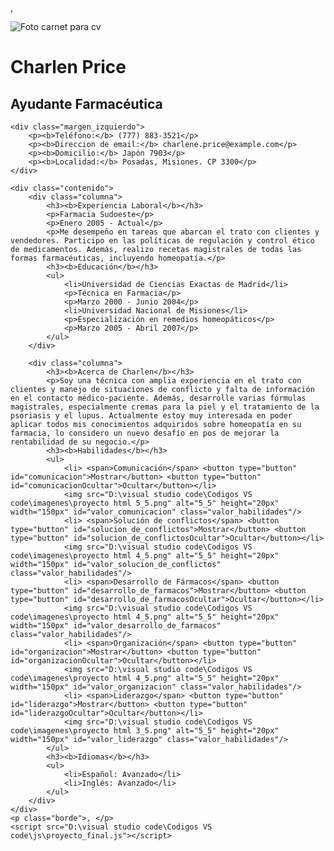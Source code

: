 


<!DOCTYPE html>
<html lang="es">
<head>
    <meta charset="UTF-8">
    <meta http-equiv="X-UA-Compatible" content="IE=edge">
    <meta name="viewport" content="width=device-width, initial-scale=1.0">
    <title>Proyecto Final CV</title>
    <link rel="stylesheet" type="text/css" href="D:\visual studio code\Codigos VS code\css\proyecto_final.css"/>
    <link rel="preconnect" href="https://fonts.googleapis.com">
    <link rel="preconnect" href="https://fonts.gstatic.com" crossorigin>
    <link href="https://fonts.googleapis.com/css2?family=Josefin+Sans:ital,wght@1,700&display=swap" rel="stylesheet">
    <link rel="preconnect" href="https://fonts.googleapis.com">
    <link rel="preconnect" href="https://fonts.gstatic.com" crossorigin>
    <link href="https://fonts.googleapis.com/css2?family=Josefin+Sans:ital,wght@1,700&display=swap" rel="stylesheet">
</head>

<body>
    <p class="borde">, </p>
    <div class="centrado">    
        <img src="https://randomuser.me/api/portraits/women/13.jpg" alt="Foto carnet para cv"/>
        <h1><b>Charlen Price</b></h1>
        <h2>Ayudante Farmacéutica</h2>
    </div>

    <div class="margen_izquierdo">
        <p><b>Teléfono:</b> (777) 883-3521</p>
        <p><b>Direccion de email:</b> charlene.price@example.com</p>
        <p><b>Domicilio:</b> Japón 7903</p>
        <p><b>Localidad:</b> Posadas, Misiones. CP 3300</p>
    </div>
    
    <div class="contenido">
        <div class="columna">
            <h3><b>Experiencia Laboral</b></h3>
            <p>Farmacia Sudoeste</p>
            <p>Enero 2005 - Actual</p>
            <p>Me desempeño en tareas que abarcan el trato con clientes y vendedores. Participo en las políticas de regulación y control ético de medicamentos. Además, realizo recetas magistrales de todas las formas farmacéuticas, incluyendo homeopatía.</p>
            <h3><b>Educación</b></h3>
            <ul>
                <li>Universidad de Ciencias Exactas de Madrid</li>
                <p>Técnica en Farmacia</p>
                <p>Marzo 2000 - Junio 2004</p>
                <li>Universidad Nacional de Misiones</li>
                <p>Especialización en remedios homeopáticos</p>
                <p>Marzo 2005 - Abril 2007</p>
            </ul>
        </div>

        <div class="columna">
            <h3><b>Acerca de Charlen</b></h3>
            <p>Soy una técnica con amplia experiencia en el trato con clientes y manejo de situaciones de conflicto y falta de información en el contacto médico-paciente. Además, desarrolle varias fórmulas magistrales, especialmente cremas para la piel y el tratamiento de la psoriasis y el lupus. Actualmente estoy muy interesada en poder aplicar todos mis conocimientos adquiridos sobre homeopatía en su farmacia, lo considero un nuevo desafío en pos de mejorar la rentabilidad de su negocio.</p>
            <h3><b>Habilidades</b></h3>
            <ul>
                <li> <span>Comunicación</span> <button type="button" id="comunicacion">Mostrar</button> <button type="button" id="comunicacionOcultar">Ocultar</button></li>
                <img src="D:\visual studio code\Codigos VS code\imagenes\proyecto html 5_5.png" alt="5_5" height="20px" width="150px" id="valor_comunicacion" class="valor_habilidades"/>
                <li> <span>Solución de conflictos</span> <button type="button" id="solucion_de_conflictos">Mostrar</button> <button type="button" id="solucion_de_conflictosOcultar">Ocultar</button></li>
                <img src="D:\visual studio code\Codigos VS code\imagenes\proyecto html 4_5.png" alt="5_5" height="20px" width="150px" id="valor_solucion_de_conflictos" class="valor_habilidades"/>
                <li> <span>Desarrollo de Fármacos</span> <button type="button" id="desarrollo_de_farmacos">Mostrar</button> <button type="button" id="desarrollo_de_farmacosOcultar">Ocultar</button></li>
                <img src="D:\visual studio code\Codigos VS code\imagenes\proyecto html 4_5.png" alt="5_5" height="20px" width="150px" id="valor_desarrollo_de_farmacos" class="valor_habilidades"/>
                <li> <span>Organización</span> <button type="button" id="organizacion">Mostrar</button> <button type="button" id="organizacionOcultar">Ocultar</button></li>
                <img src="D:\visual studio code\Codigos VS code\imagenes\proyecto html 4_5.png" alt="5_5" height="20px" width="150px" id="valor_organizacion" class="valor_habilidades"/>
                <li> <span>Liderazgo</span> <button type="button" id="liderazgo">Mostrar</button> <button type="button" id="liderazgoOcultar">Ocultar</button></li>
                <img src="D:\visual studio code\Codigos VS code\imagenes\proyecto html 3_5.png" alt="5_5" height="20px" width="150px" id="valor_liderazgo" class="valor_habilidades"/>
            </ul>
            <h3><b>Idiomas</b></h3>
            <ul>
                <li>Español: Avanzado</li>
                <li>Inglés: Avanzado</li>
            </ul> 
        </div>
    </div>
    <p class="borde">, </p>
    <script src="D:\visual studio code\Codigos VS code\js\proyecto_final.js"></script>
</body>
</html>
